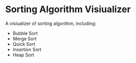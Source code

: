 # Sorting Algorithm Visiualizer
A visiualizer of sorting algorithm, including:
- Bubble Sort
- Merge Sort
- Quick Sort
- Insertion Sort
- Heap Sort
